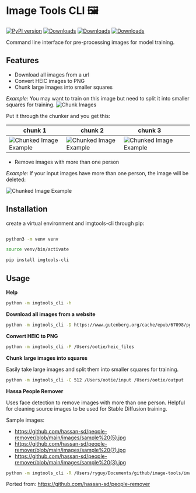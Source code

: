 # Image Tools CLI 🖼️
    
[![PyPI version](https://badge.fury.io/py/imgtools-cli.svg)](https://badge.fury.io/py/imgtools-cli)
[![Downloads](https://pepy.tech/badge/imgtools-cli)](https://pepy.tech/project/imgtools-cli)
[![Downloads](https://pepy.tech/badge/imgtools-cli/month)](https://pepy.tech/project/imgtools-cli)
[![Downloads](https://pepy.tech/badge/imgtools-cli/week)](https://pepy.tech/project/imgtools-cli)

Command line interface for pre-processing images for model training.

## Features

- Download all images from a url
- Convert HEIC images to PNG
- Chunk large images into smaller squares

_Example:_ You may want to train on this image but need to split it into smaller squares for training.
![Chunk Images](https://github.com/3ee-Games/image-tools/blob/main/images/long.jpg) 

Put it through the chunker and you get this:

| chunk 1                                                                                              | chunk 2                                                                                                | chunk 3                                                                                                 |   |   |
|------------------------------------------------------------------------------------------------------|--------------------------------------------------------------------------------------------------------|---------------------------------------------------------------------------------------------------------|---|---|
| ![ Chunked Image Example ]( https://github.com/3ee-Games/image-tools/blob/main/images/long_0_0.png ) | ![ Chunked Image Example ]( https://github.com/3ee-Games/image-tools/blob/main/images/long_0_512.png ) | ![ Chunked Image Example ]( https://github.com/3ee-Games/image-tools/blob/main/images/long_0_1024.png ) |   |   |


- Remove images with more than one person

_Example:_ If your input images have more than one person, the image will be deleted:

![ Chunked Image Example ]( https://github.com/3ee-Games/image-tools/blob/main/images/sample%20(6).jpg )

## Installation

create a virtual environment and imgtools-cli through pip:

```bash

python3 -m venv venv

source venv/bin/activate

pip install imgtools-cli
```

## Usage

**Help**

```bash
python -m imgtools_cli -h
```

**Download all images from a website**

```bash
python -m imgtools_cli -D https://www.gutenberg.org/cache/epub/67098/pg67098-images.html
```

**Convert HEIC to PNG**

```bash
python -m imgtools_cli -P /Users/ootie/heic_files
```

**Chunk large images into squares**

Easily take large images and split them into smaller squares for training.

```bash
python -m imgtools_cli -C 512 /Users/ootie/input /Users/ootie/output
```

**Hassa People Remover**

Uses face detection to remove images with more than one person. Helpful for cleaning source images to be used for Stable Diffusion training.

Sample images: 
- https://github.com/hassan-sd/people-remover/blob/main/images/sample%20(5).jpg
- https://github.com/hassan-sd/people-remover/blob/main/images/sample%20(7).jpg
- https://github.com/hassan-sd/people-remover/blob/main/images/sample%20(3).jpg

```bash
python -m imgtools_cli -R /Users/ryguy/Documents/github/image-tools/images/
```

Ported from: https://github.com/hassan-sd/people-remover
